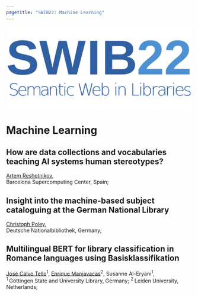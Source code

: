 ```yaml
---
pagetitle: "SWIB22: Machine Learning"
---
```


<div id="main">

![](../images/swib.png) 


# Machine Learning



## How are data collections and vocabularies teaching AI systems human stereotypes?

<u>Artem Reshetnikov</u>, <br />
Barcelona Supercomputing Center, Spain; 



## Insight into the machine-based subject cataloguing at the German National Library

<u>Christoph Poley</u>, <br />
Deutsche Nationalbibliothek, Germany; 



## Multilingual BERT for library classification in Romance languages using Basisklassifikation

<u>José Calvo Tello</u><sup>1</sup>, <u>Enrique Manjavacas</u><sup>2</sup>, Susanne Al-Eryani<sup>1</sup>, <br />
<sup>1 </sup>Göttingen State and University Library, Germany; <sup>2 </sup>Leiden University, Netherlands; 



